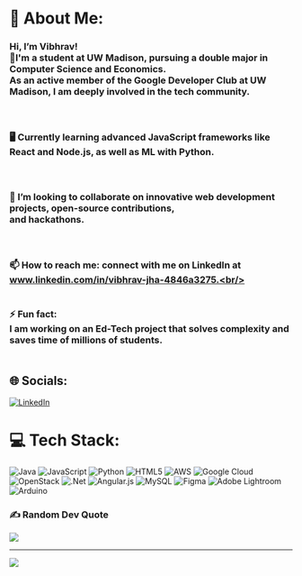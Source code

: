 # 💫 About Me:
### Hi, I’m Vibhrav!<br>🤖I'm a student at UW Madison, pursuing a double major in Computer Science and Economics.<br/> As an active member of the Google Developer Club at UW Madison, I am deeply involved in the tech community. <br/> <br/> <br><br>🖥 Currently learning advanced JavaScript frameworks like React and Node.js, as well as ML with Python.<br/><br/><br><br>💞️ I’m looking to collaborate on innovative web development projects, open-source contributions,<br/> and hackathons.<br/><br/><br><br>📫 How to reach me: connect with me on LinkedIn at www.linkedin.com/in/vibhrav-jha-4846a3275.<br/><br/><br><br>⚡ Fun fact:  <br>I am working on an Ed-Tech project that solves complexity and saves time of millions of students.<br/><br>


## 🌐 Socials:
[![LinkedIn](https://img.shields.io/badge/LinkedIn-%230077B5.svg?logo=linkedin&logoColor=white)](www.linkedin.com/in/vibhrav-jha-4846a3275) 

# 💻 Tech Stack:
![Java](https://img.shields.io/badge/java-%23ED8B00.svg?style=for-the-badge&logo=openjdk&logoColor=white) ![JavaScript](https://img.shields.io/badge/javascript-%23323330.svg?style=for-the-badge&logo=javascript&logoColor=%23F7DF1E) ![Python](https://img.shields.io/badge/python-3670A0?style=for-the-badge&logo=python&logoColor=ffdd54) ![HTML5](https://img.shields.io/badge/html5-%23E34F26.svg?style=for-the-badge&logo=html5&logoColor=white) ![AWS](https://img.shields.io/badge/AWS-%23FF9900.svg?style=for-the-badge&logo=amazon-aws&logoColor=white) ![Google Cloud](https://img.shields.io/badge/GoogleCloud-%234285F4.svg?style=for-the-badge&logo=google-cloud&logoColor=white) ![OpenStack](https://img.shields.io/badge/Openstack-%23f01742.svg?style=for-the-badge&logo=openstack&logoColor=white) ![.Net](https://img.shields.io/badge/.NET-5C2D91?style=for-the-badge&logo=.net&logoColor=white) ![Angular.js](https://img.shields.io/badge/angular.js-%23E23237.svg?style=for-the-badge&logo=angularjs&logoColor=white) ![MySQL](https://img.shields.io/badge/mysql-4479A1.svg?style=for-the-badge&logo=mysql&logoColor=white) ![Figma](https://img.shields.io/badge/figma-%23F24E1E.svg?style=for-the-badge&logo=figma&logoColor=white) ![Adobe Lightroom](https://img.shields.io/badge/Adobe%20Lightroom-31A8FF.svg?style=for-the-badge&logo=Adobe%20Lightroom&logoColor=white) ![Arduino](https://img.shields.io/badge/-Arduino-00979D?style=for-the-badge&logo=Arduino&logoColor=white)


### ✍️ Random Dev Quote
![](https://quotes-github-readme.vercel.app/api?type=horizontal&theme=radical)

---
[![](https://visitcount.itsvg.in/api?id=v1r4v&icon=0&color=0)](https://visitcount.itsvg.in)

<!-- Proudly created with GPRM ( https://gprm.itsvg.in ) -->

<!---
V1R4V/V1R4V is a ✨ special ✨ repository because its `README.md` (this file) appears on your GitHub profile.
You can click the Preview link to take a look at your changes.
--->
